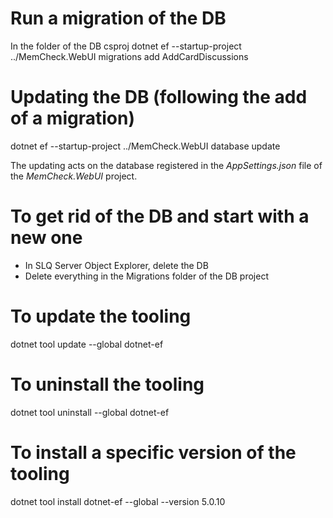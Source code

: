 ﻿# Run a migration of the DB
In the folder of the DB csproj
dotnet ef --startup-project ../MemCheck.WebUI migrations add AddCardDiscussions

# Updating the DB (following the add of a migration)
dotnet ef --startup-project ../MemCheck.WebUI database update

The updating acts on the database registered in the _AppSettings.json_ file of the _MemCheck.WebUI_ project.

# To get rid of the DB and start with a new one
- In SLQ Server Object Explorer, delete the DB
- Delete everything in the Migrations folder of the DB project

# To update the tooling
dotnet tool update --global dotnet-ef

# To uninstall the tooling
dotnet tool uninstall --global dotnet-ef

# To install a specific version of the tooling
dotnet tool install dotnet-ef --global --version 5.0.10

